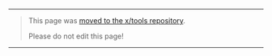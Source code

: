 ----

> This page was [moved to the x/tools repository](https://github.com/golang/tools/blob/master/gopls/README.md).
> 
> Please do not edit this page!
----
